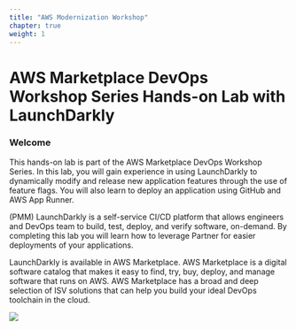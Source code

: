 ```yaml
---
title: "AWS Modernization Workshop"
chapter: true
weight: 1
---
```


# AWS Marketplace DevOps Workshop Series Hands-on Lab with LaunchDarkly


### Welcome

This hands-on lab is part of the AWS Marketplace DevOps Workshop Series. In this lab, you will gain experience in using LaunchDarkly to dynamically modify and release new application features through the use of feature flags. You will also learn to deploy an application using GitHub and AWS App Runner.

(PMM) LaunchDarkly is a self-service CI/CD platform that allows engineers and DevOps team to build, test, deploy, and verify software, on-demand. By completing this lab you will learn how to leverage Partner for easier deployments of your applications.

LaunchDarkly is available in AWS Marketplace. AWS Marketplace is a digital software catalog that makes it easy to find, try, buy, deploy, and manage software that runs on AWS. AWS Marketplace has a broad and deep selection of ISV solutions that can help you build your ideal DevOps toolchain in the cloud.

<a href="https://aws.amazon.com/marketplace/seller-profile?id=0f587861-6400-4321-b49e-eedcd4c645b8" target="_blank"><img src="/images/setup/available-in-awsmp-badge.png"></a>